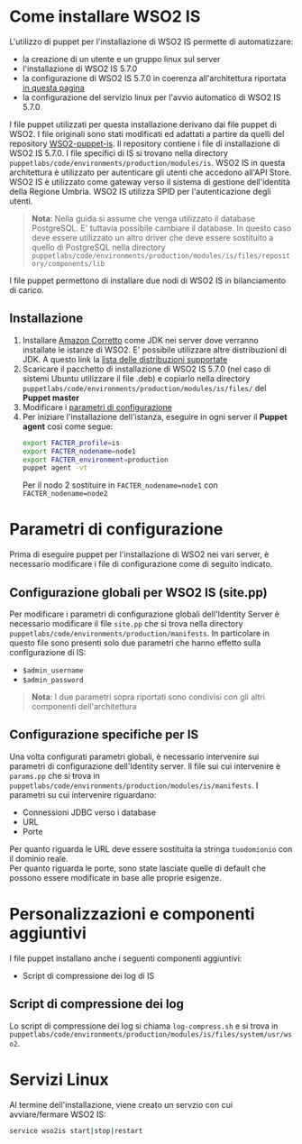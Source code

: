 # Come installare WSO2 IS
L'utilizzo di puppet per l'installazione di WSO2 IS permette di automatizzare:
- la creazione di un utente e un gruppo linux sul server
- l'installazione di WSO2 IS 5.7.0
- la configurazione di WSO2 IS 5.7.0 in coerenza all'architettura riportata [in questa pagina](./README.md)
- la configurazione del servizio linux per l'avvio automatico di WSO2 IS 5.7.0

I file puppet utilizzati per questa installazione derivano dai file puppet di WSO2. I file originali sono stati modificati ed adattati a partire da quelli del repository [WSO2-puppet-is](https://github.com/wso2/puppet-is).
Il repository contiene i file di installazione di WSO2 IS 5.7.0. I file specifici di IS si trovano nella directory `puppetlabs/code/environments/production/modules/is`.
WSO2 IS in questa architettura è utilizzato per autenticare gli utenti che accedono all'API Store. WSO2 IS è utilizzato come gateway verso il sistema di gestione dell'identità della Regione Umbria. WSO2 IS utilizza SPID per l'autenticazione degli utenti.

> **Nota**: Nella guida si assume che venga utilizzato il database PostgreSQL. E' tuttavia possibile cambiare il database. In questo caso deve essere utilizzato un altro driver che deve essere sostituito a quello di PostgreSQL nella directory `puppetlabs/code/environments/production/modules/is/files/repository/components/lib`

I file puppet permettono di installare due nodi di WSO2 IS in bilanciamento di carico.

## Installazione
1. Installare [Amazon Corretto](https://docs.aws.amazon.com/corretto/latest/corretto-8-ug/downloads-list.html) come JDK nei server dove verranno installate le istanze di WSO2. E' possibile utilizzare altre distribuzioni di JDK. A questo link la [lista delle distribuzioni supportate](https://docs.wso2.com/display/compatibility/Tested+Operating+Systems+and+JDKs)
2. Scaricare il pacchetto di installazione di WSO2 IS 5.7.0 (nel caso di sistemi Ubuntu utilizzare il file .deb) e copiarlo nella directory `puppetlabs/code/environments/production/modules/is/files/` del **Puppet master**
3. Modificare i [parametri di configurazione](#Parametri-di-configurazione)
4. Per iniziare l'installazione dell'istanza, eseguire in ogni server il **Puppet agent** così come segue:
    ```bash
    export FACTER_profile=is
	export FACTER_nodename=node1
	export FACTER_environment=production
    puppet agent -vt
    ```
	Per il nodo 2 sostituire in `FACTER_nodename=node1` con `FACTER_nodename=node2`

# Parametri di configurazione
Prima di eseguire puppet per l'installazione di WSO2 nei vari server, è necessario modificare i file di configurazione come di seguito indicato.

## Configurazione globali per WSO2 IS (site.pp)
Per modificare i parametri di configurazione globali dell'Identity Server è necessario modificare il file `site.pp` che si trova nella directory `puppetlabs/code/environments/production/manifests`.
In particolare in questo file sono presenti solo due parametri che hanno effetto sulla configurazione di IS:

- `$admin_username`
- `$admin_password`

> **Nota**: I due parametri sopra riportati sono condivisi con gli altri componenti dell'architettura

## Configurazione specifiche per IS
Una volta configurati parametri globali, è necessario intervenire sui parametri di configurazione dell'Identity server. Il file sui cui intervenire è `params.pp` che si trova in `puppetlabs/code/environments/production/modules/is/manifests`. 
I parametri su cui intervenire riguardano:

- Connessioni JDBC verso i database
- URL
- Porte

Per quanto riguarda le URL deve essere sostituita la stringa `tuodomionio` con il dominio reale.  
Per quanto riguarda le porte, sono state lasciate quelle di default che possono essere modificate in base alle proprie esigenze. 

# Personalizzazioni e componenti aggiuntivi
I file puppet installano anche i seguenti componenti aggiuntivi:

- Script di compressione dei log di IS

## Script di compressione dei log
Lo script di compressione dei log si chiama `log-compress.sh` e si trova in `puppetlabs/code/environments/production/modules/is/files/system/usr/wso2`. 

# Servizi Linux
Al termine dell'installazione, viene creato un servzio con cui avviare/fermare WSO2 IS:

```bash
service wso2is start|stop|restart
```
